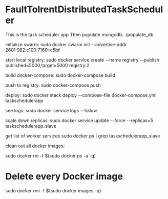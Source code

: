 # FaultTolrentDistributedTaskScheduler


This is the task scheduler app 
Then populate mongodb:
./populate_db


initialize swarm:
sudo docker swarm init --advertise-addr 2601:982:c100:7160::c5bf 

start local registry:
sudo docker service create --name registry --publish published=5000,target=5000 registry:2

build docker-compose:
sudo docker-compose build

push to registry:
sudo docker-compose push

deploy:
sudo docker stack deploy --compose-file docker-compose.yml taskschedulerapp

see logs:
sudo docker service logs --follow

scale down replicas:
sudo docker service update --force --replicas=5 taskschedulerapp_slave


get list of worker services
sudo docker ps | grep taskschedulerapp_slave


clean out all docker images:

sudo docker rm -f $(sudo docker ps -a -q)

# Delete every Docker image
sudo docker rmi -f $(sudo docker images -q)
